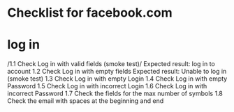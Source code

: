 # Checklist for facebook.com 
# log in 
/1.1 Check Log in with valid fields (smoke test)/
Expected result: log in to  account
1.2 Check Log in with empty fields
Expected result: Unable to log in (smoke test)
1.3 Check Log in with empty Login
1.4 Check Log in with empty Password
1.5 Check Log in with incorrect Login
1.6 Check Log in with incorrect Password
1.7 Check the fields for the max number of symbols
1.8 Сheck the email with spaces at the beginning and end









